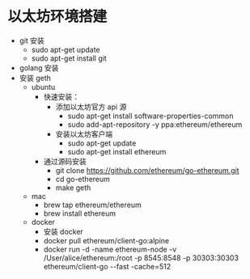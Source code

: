 # 以太坊环境搭建

- git 安装
  - sudo apt-get update
  - sudo apt-get install git
- golang 安装
- 安装 geth
  - ubuntu
    - 快速安装：
      - 添加以太坊官方 api 源
        - sudo apt-get install software-properties-common
        - sudo add-apt-repository -y ppa:ethereum/ethereum
      - 安装以太坊客户端
        - sudo apt-get update
        - sudo apt-get install ethereum
    - 通过源码安装
      - git clone https://github.com/ethereum/go-ethereum.git
      - cd go-ethereum
      - make geth
  - mac
    - brew tap ethereum/ethereum
    - brew install ethereum
  - docker
    - 安装 docker
    - docker pull ethereum/client-go:alpine
    - docker run -d -name ethereum-node -v /User/alice/ethereum:/root -p 8545:8548 -p 30303:30303 ethereum/client-go --fast -cache=512
